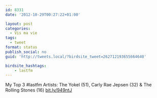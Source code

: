 ```yaml
---
id: 8331
date: '2012-10-29T00:27:22+01:00'

layout: post
categories:
  - Vis ma vie
tags:
  - tweet
format: status
publish_social: no
guid: 'http://tweets.local/?birdsite_tweet=262712193655664640'

birdsite_hashtags:
    - lastfm
---
```


My Top 3 #lastfm Artists: The Yokel (51), Carly Rae Jepsen (32) &amp; The Rolling Stones (16) [bit.ly/949ntJ](http://bit.ly/949ntJ)